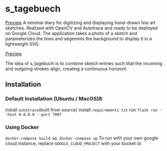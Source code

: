 # s_tagebuech
[Preview](res/preview.png)
A minimal diary for digitizing and displaying hand-drawn line art sketches. Realized with OpenCV and Autotrace and ready to be deployed on Google Cloud.
The application takes a photo of a sketch and parameterizes the lines and segemnts the background to display it in a lightweight SVG.

[Preview](res/combined.png)

The idea of s_tagebuch is to combine sketch entries such that the incoming and outgoing strokes align, creating a continuous horizont.

## Installation

### Default Installation (Ubuntu / MacOS)ß

install ```autotrace```(built from source)
install ```requirements.txt```
run ```flask run --host 0.0.0.0 --port 7007```

### Using Docker

```docker-compose build && docker-compose up```
To run with your own google cloud instance, replace ```GOOGLE_CLOUD_PROJECT``` with your bucket id.